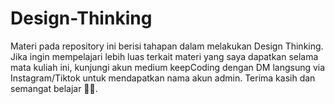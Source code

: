 # Design-Thinking
Materi pada repository ini berisi tahapan dalam melakukan Design Thinking. Jika ingin mempelajari lebih luas terkait materi yang saya dapatkan selama mata kuliah ini, kunjungi akun medium keepCoding dengan DM langsung via Instagram/Tiktok untuk mendapatkan nama akun admin. Terima kasih dan semangat belajar 🤗💙.
